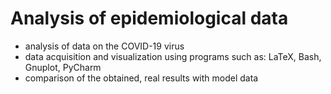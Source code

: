# Analysis of epidemiological data
 - analysis of data on the COVID-19 virus
 - data acquisition and visualization using programs such as: LaTeX, Bash, Gnuplot, PyCharm
 - comparison of the obtained, real results with model data
